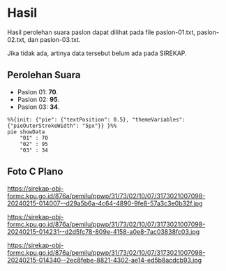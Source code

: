 # Hasil

Hasil perolehan suara paslon dapat dilihat pada file paslon-01.txt, paslon-02.txt, dan paslon-03.txt.

Jika tidak ada, artinya data tersebut belum ada pada SIREKAP.

## Perolehan Suara

 * Paslon 01: **70**.
 * Paslon 02: **95**.
 * Paslon 03: **34**.

```mermaid
%%{init: {"pie": {"textPosition": 0.5}, "themeVariables": {"pieOuterStrokeWidth": "5px"}} }%%
pie showData
    "01" : 70
    "02" : 95
    "03" : 34
```
## Foto C Plano

https://sirekap-obj-formc.kpu.go.id/876a/pemilu/ppwp/31/73/02/10/07/3173021007098-20240215-014007--d29a5b6a-4c64-4890-9fe8-57a3c3e0b32f.jpg

https://sirekap-obj-formc.kpu.go.id/876a/pemilu/ppwp/31/73/02/10/07/3173021007098-20240215-014231--d2d5fc78-809e-4158-a0e8-7ac03838fc03.jpg

https://sirekap-obj-formc.kpu.go.id/876a/pemilu/ppwp/31/73/02/10/07/3173021007098-20240215-014340--2ec8febe-8821-4302-ae14-ed5b8acdcb93.jpg
